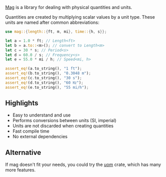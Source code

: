 [Mag] is a library for dealing with physical quantities and units.

Quantities are created by multiplying scalar values by a unit type.  These units
are named after common abbreviations:

```rust
use mag::{length::{ft, m, mi}, time::{h, s}};

let a = 1.0 * ft; // Length<ft>
let b = a.to::<m>(); // convert to Length<m>
let c = 30 * s; // Period<s>
let d = 60.0 / s; // Frequency<s>
let e = 55.0 * mi / h; // Speed<mi, h>

assert_eq!(a.to_string(), "1 ft");
assert_eq!(b.to_string(), "0.3048 m");
assert_eq!(c.to_string(), "30 s");
assert_eq!(d.to_string(), "60 ㎐");
assert_eq!(e.to_string(), "55 mi/h");
```

## Highlights

* Easy to understand and use
* Performs conversions between units (SI, imperial)
* Units are not discarded when creating quantities
* Fast compile time
* No external dependencies

## Alternative

If mag doesn't fit your needs, you could try the [uom] crate, which has many
more features.

[mag]: https://docs.rs/mag/latest/mag/
[uom]: https://docs.rs/uom/latest/uom/
